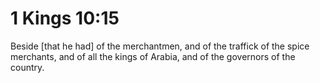 # 1 Kings 10:15

Beside [that he had] of the merchantmen, and of the traffick of the spice merchants, and of all the kings of Arabia, and of the governors of the country.